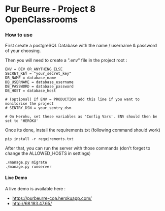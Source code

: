 # Pur Beurre - Project 8 OpenClassrooms

### How to use

First create a postgreSQL Database with the name / username & password of your choosing.

Then you will need to create a ".env" file in the project root :

```dotenv
ENV = DEV_OR_ANYTHING_ELSE
SECRET_KEY = "your_secret_key"
DB_NAME = database_name
DB_USERNAME = database_username
DB_PASSWORD = database_password
DB_HOST = database_host

# (optional) If ENV = PRODUCTION add this line if you want to monitorise the project
# SENTRY_DSN = your_sentry_dsn

# On Heroku, set these variables as 'Config Vars'. ENV should then be set to 'HEROKU'
```

Once its done, install the requirements.txt (following command should work)
```commandline
pip install -r requirements.txt
```

After that, you can run the server with those commands 
(don't forget to change the ALLOWED_HOSTS in settings)
```commandline
./manage.py migrate
./manage.py runserver
```

#### Live Demo

A live demo is available here : 
- https://purbeurre-coa.herokuapp.com/
- http://68.183.47.65/